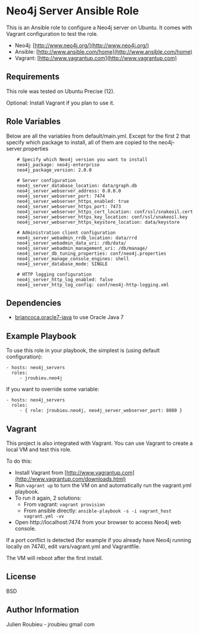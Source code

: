 Neo4j Server Ansible Role
========

This is an Ansible role to configure a Neo4j server on Ubuntu.
It comes with Vagrant configuration to test the role.

* Neo4j: [http://www.neo4j.org/](http://www.neo4j.org/)
* Ansible: [http://www.ansible.com/home](http://www.ansible.com/home)
* Vagrant: [http://www.vagrantup.com](http://www.vagrantup.com)


Requirements
------------

This role was tested on Ubuntu Precise (12).

Optional: Install Vagrant if you plan to use it.

Role Variables
--------------

Below are all the variables from default/main.yml.
Except for the first 2 that specify which package to install, all of them are copied to the neo4j-server.properties

		# Specify which Neo4j version you want to install
		neo4j_package: neo4j-enterprise
		neo4j_package_version: 2.0.0

		# Server configuration
		neo4j_server_database_location: data/graph.db
		neo4j_server_webserver_address: 0.0.0.0
		neo4j_server_webserver_port: 7474
		neo4j_server_webserver_https_enabled: true
		neo4j_server_webserver_https_port: 7473
		neo4j_server_webserver_https_cert_location: conf/ssl/snakeoil.cert
		neo4j_server_webserver_https_key_location: conf/ssl/snakeoil.key
		neo4j_server_webserver_https_keystore_location: data/keystore

		# Administration client configuration
		neo4j_server_webadmin_rrdb_location: data/rrd
		neo4j_server_webadmin_data_uri: /db/data/
		neo4j_server_webadmin_management_uri: /db/manage/
		neo4j_server_db_tuning_properties: conf/neo4j.properties
		neo4j_server_manage_console_engines: shell
		neo4j_server_database_mode: SINGLE

		# HTTP logging configuration
		neo4j_server_http_log_enabled: false
		neo4j_server_http_log_config: conf/neo4j-http-logging.xml

Dependencies
------------

* [briancoca.oracle7-java](https://galaxy.ansible.com/list#/roles/233) to use Oracle Java 7

Example Playbook
-------------------------

To use this role in your playbook, the simplest is (using default configuration):

    - hosts: neo4j_servers
      roles:
         - jroubieu.neo4j

If you want to override some variable:

    - hosts: neo4j_servers
      roles:
         - { role: jroubieu.neo4j, neo4j_server_webserver_port: 8080 }


Vagrant
------------

This project is also integrated with Vagrant. You can use Vagrant to create a local VM and test this role.

To do this:

* Install Vagrant from [http://www.vagrantup.com](http://www.vagrantup.com/downloads.html)
* Run `vagrant up` to turn the VM on and automatically run the vagrant.yml playbook. 
* To run it again, 2 solutions:
  * From vagrant: `vagrant provision`
  * From ansible directly: `ansible-playbook -s -i vagrant_host vagrant.yml -vv`
* Open http://localhost:7474 from your browser to access Neo4j web console.

If a port conflict is detected (for example if you already have Neo4j running locally on 7474), edit vars/vagrant.yml and Vagrantfile.

The VM will reboot after the first install.

License
-------

BSD

Author Information
------------------

Julien Roubieu - jroubieu gmail com